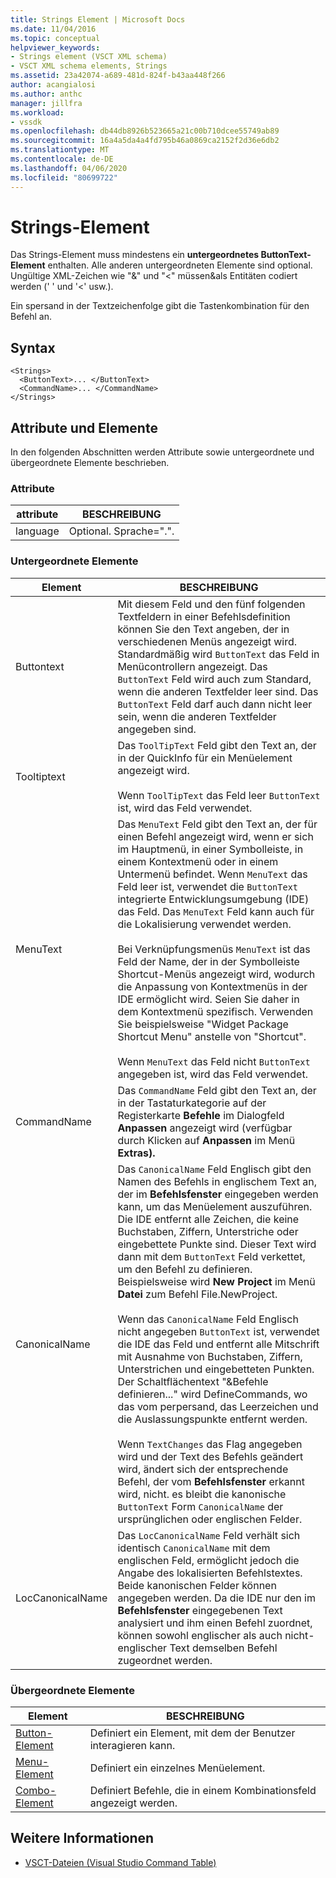 ```yaml
---
title: Strings Element | Microsoft Docs
ms.date: 11/04/2016
ms.topic: conceptual
helpviewer_keywords:
- Strings element (VSCT XML schema)
- VSCT XML schema elements, Strings
ms.assetid: 23a42074-a689-481d-824f-b43aa448f266
author: acangialosi
ms.author: anthc
manager: jillfra
ms.workload:
- vssdk
ms.openlocfilehash: db44db8926b523665a21c00b710dcee55749ab89
ms.sourcegitcommit: 16a4a5da4a4fd795b46a0869ca2152f2d36e6db2
ms.translationtype: MT
ms.contentlocale: de-DE
ms.lasthandoff: 04/06/2020
ms.locfileid: "80699722"
---
```

# <a name="strings-element"></a>Strings-Element
Das Strings-Element muss mindestens ein **untergeordnetes ButtonText-Element** enthalten. Alle anderen untergeordneten Elemente sind optional. Ungültige XML-Zeichen wie "&" und "<" müssen&amp;als Entitäten codiert werden (' ' und '&lt;' usw.).

 Ein spersand in der Textzeichenfolge gibt die Tastenkombination für den Befehl an.

## <a name="syntax"></a>Syntax

```
<Strings>
  <ButtonText>... </ButtonText>
  <CommandName>... </CommandName>
</Strings>
```

## <a name="attributes-and-elements"></a>Attribute und Elemente
 In den folgenden Abschnitten werden Attribute sowie untergeordnete und übergeordnete Elemente beschrieben.

### <a name="attributes"></a>Attribute

|attribute|BESCHREIBUNG|
|---------------|-----------------|
|language|Optional. Sprache=".".|

### <a name="child-elements"></a>Untergeordnete Elemente

|Element|BESCHREIBUNG|
|-------------|-----------------|
|Buttontext|Mit diesem Feld und den fünf folgenden Textfeldern in einer Befehlsdefinition können Sie den Text angeben, der in verschiedenen Menüs angezeigt wird. Standardmäßig wird `ButtonText` das Feld in Menücontrollern angezeigt. Das `ButtonText` Feld wird auch zum Standard, wenn die anderen Textfelder leer sind. Das `ButtonText` Feld darf auch dann nicht leer sein, wenn die anderen Textfelder angegeben sind.|
|Tooltiptext|Das `ToolTipText` Feld gibt den Text an, der in der QuickInfo für ein Menüelement angezeigt wird.<br /><br /> Wenn `ToolTipText` das Feld leer `ButtonText` ist, wird das Feld verwendet.|
|MenuText|Das `MenuText` Feld gibt den Text an, der für einen Befehl angezeigt wird, wenn er sich im Hauptmenü, in einer Symbolleiste, in einem Kontextmenü oder in einem Untermenü befindet. Wenn `MenuText` das Feld leer ist, verwendet die `ButtonText` integrierte Entwicklungsumgebung (IDE) das Feld. Das `MenuText` Feld kann auch für die Lokalisierung verwendet werden.<br /><br /> Bei Verknüpfungsmenüs `MenuText` ist das Feld der Name, der in der Symbolleiste Shortcut-Menüs angezeigt wird, wodurch die Anpassung von Kontextmenüs in der IDE ermöglicht wird. Seien Sie daher in dem Kontextmenü spezifisch. Verwenden Sie beispielsweise "Widget Package Shortcut Menu" anstelle von "Shortcut".<br /><br /> Wenn `MenuText` das Feld nicht `ButtonText` angegeben ist, wird das Feld verwendet.|
|CommandName|Das `CommandName` Feld gibt den Text an, der in der Tastaturkategorie auf der Registerkarte **Befehle** im Dialogfeld **Anpassen** angezeigt wird (verfügbar durch Klicken auf **Anpassen** im Menü **Extras).**|
|CanonicalName|Das `CanonicalName` Feld Englisch gibt den Namen des Befehls in englischem Text an, der im **Befehlsfenster** eingegeben werden kann, um das Menüelement auszuführen. Die IDE entfernt alle Zeichen, die keine Buchstaben, Ziffern, Unterstriche oder eingebettete Punkte sind. Dieser Text wird dann mit dem `ButtonText` Feld verkettet, um den Befehl zu definieren. Beispielsweise wird **New Project** im Menü **Datei** zum Befehl File.NewProject.<br /><br /> Wenn das `CanonicalName` Feld Englisch nicht angegeben `ButtonText` ist, verwendet die IDE das Feld und entfernt alle Mitschrift mit Ausnahme von Buchstaben, Ziffern, Unterstrichen und eingebetteten Punkten. Der Schaltflächentext "&Befehle definieren..." wird DefineCommands, wo das vom perpersand, das Leerzeichen und die Auslassungspunkte entfernt werden.<br /><br /> Wenn `TextChanges` das Flag angegeben wird und der Text des Befehls geändert wird, ändert sich der entsprechende Befehl, der vom **Befehlsfenster** erkannt wird, nicht. es bleibt die kanonische `ButtonText` Form `CanonicalName` der ursprünglichen oder englischen Felder.|
|LocCanonicalName|Das `LocCanonicalName` Feld verhält sich identisch `CanonicalName` mit dem englischen Feld, ermöglicht jedoch die Angabe des lokalisierten Befehlstextes. Beide kanonischen Felder können angegeben werden. Da die IDE nur den im **Befehlsfenster** eingegebenen Text analysiert und ihm einen Befehl zuordnet, können sowohl englischer als auch nicht-englischer Text demselben Befehl zugeordnet werden.|

### <a name="parent-elements"></a>Übergeordnete Elemente

|Element|BESCHREIBUNG|
|-------------|-----------------|
|[Button-Element](../extensibility/button-element.md)|Definiert ein Element, mit dem der Benutzer interagieren kann.|
|[Menu-Element](../extensibility/menu-element.md)|Definiert ein einzelnes Menüelement.|
|[Combo-Element](../extensibility/combo-element.md)|Definiert Befehle, die in einem Kombinationsfeld angezeigt werden.|

## <a name="see-also"></a>Weitere Informationen
- [VSCT-Dateien (Visual Studio Command Table)](../extensibility/internals/visual-studio-command-table-dot-vsct-files.md)
